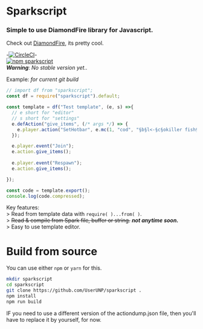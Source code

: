 # Sparkscript
### Simple to use DiamondFire library for Javascript.

Check out [DiamondFire](https://mcdiamondfire.com), its pretty cool.  

-[![CircleCI](https://github.com/UserUNP/sparkscript/actions/workflows/sparkscript.yml/badge.svg)](https://github.com/UserUNP/sparkscript/actions/workflows/sparkscript.yml)-  
[![npm sparkscript](https://nodei.co/npm/sparkscript.png)](https://npmjs.org/package/sparkscript)  
***Warning***: *No stable version yet..*  

Example: *for current git build*
```javascript
// import df from "sparkscript";
const df = require("sparkscript").default;

const template = df("Test template", (e, s) =>{
  // e short for "editor"
  // s short for "settings"   
  e.defAction("give_items", (/* args */) => {
    e.player.action("SetHotbar", e.mc(1, "cod", "§b§l<-§c§okiller fish§b§l->"), e.mc(1, "bow", "§b§l<-§c§ole bow§b§l->"))
  });

  e.player.event("Join");
  e.action.give_items();
  
  e.player.event("Respawn");
  e.action.give_items();

});

const code = template.export();
console.log(code.compressed);
```

Key features:  
\> Read from template data with `require( )...from( )`.  
\> ~~Read & compile from Spark file, buffer or string.~~ **_not anytime soon._**  
\> Easy to use template editor.  

# Build from source

You can use either `npm` or `yarn` for this.  

```sh
mkdir sparkscript
cd sparkscript
git clone https://github.com/UserUNP/sparkscript .
npm install
npm run build
```

IF you need to use a different version of the actiondump.json file,
then you'll have to replace it by yourself, for now.
